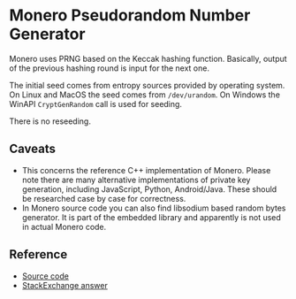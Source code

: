 # Monero Pseudorandom Number Generator

Monero uses PRNG based on the Keccak hashing function.
Basically, output of the previous hashing round is input for the next one.

The initial seed comes from entropy sources provided by operating system.
On Linux and MacOS the seed comes from `/dev/urandom`.
On Windows the WinAPI `CryptGenRandom` call is used for seeding.

There is no reseeding.

## Caveats

* This concerns the reference C++ implementation of Monero.
Please note there are many alternative implementations of private key generation,
including JavaScript, Python, Android/Java. These should be researched case by case for correctness.    
* In Monero source code you can also find libsodium based random bytes generator. It is part of the embedded library and apparently is not used in actual Monero code.  

## Reference

* [Source code](https://github.com/monero-project/monero/blob/1a4298685aa9e694bc555ae69be59d14d3790465/src/crypto/random.c)
* [StackExchange answer](https://monero.stackexchange.com/a/2076/3218)
